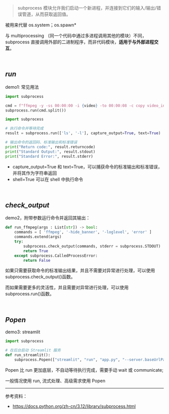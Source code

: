 
> subprocess 模块允许我们启动一个新进程，并连接到它们的输入/输出/错误管道，从而获取返回值。

被用来代替 os.system；os.spawn*

与 multiprocessing （同一个代码中通过多进程调用其他的模块）不同，
subprocess 直接调用外部的二进制程序，而非代码模块，**适用于与外部进程交互**。


</br>

## _run_



demo1: 常见用法

```python
import subprocess

cmd = f"ffmpeg -y -ss 00:00:00 -i {video} -to 00:00:08 -c copy video_input.mp4"
subprocess.run(cmd.split())
```



```python
import subprocess

# 执行命令并等待完成
result = subprocess.run(['ls', '-l'], capture_output=True, text=True)

# 输出命令的返回码、标准输出和标准错误
print("Return code:", result.returncode)
print("Standard Output:", result.stdout)
print("Standard Error:", result.stderr)
```

- capture_output=True 和 text=True，可以捕获命令的标准输出和标准错误，并将其作为字符串返回
- shell=True 可以在 shell 中执行命令




</br>

## _check\_output_




demo2，附带参数运行命令并返回其输出：

```python
def run_ffmpeg(args : List[str]) -> bool:
	commands = [ 'ffmpeg', '-hide_banner', '-loglevel', 'error' ]
	commands.extend(args)
	try:
		subprocess.check_output(commands, stderr = subprocess.STDOUT)
		return True
	except subprocess.CalledProcessError:
		return False
```

如果只需要获取命令的标准输出结果，并且不需要对异常进行处理，可以使用subprocess.check_output()函数。

而如果需要更多的灵活性，并且需要对异常进行处理，可以使用subprocess.run()函数。


</br>


## _Popen_


demo3: streamlit

```python
import subprocess

# 在后台启动 Streamlit 服务
def run_streamlit():
    subprocess.Popen(["streamlit", "run", "app.py", "--server.baseUrlPath=front"])
```


Popen 比 run 更加底层，不自动等待执行完成，需要手动 wait 或 communicate;

一般情况使用 run, 流式处理、高级需求使用 Popen


-------------

参考资料：
- https://docs.python.org/zh-cn/3.12/library/subprocess.html

